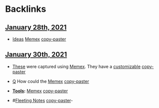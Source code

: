 
# Backlinks
## [January 28th, 2021](<January 28th, 2021.md>)
- [Ideas](<Ideas.md>) [Memex](<Memex.md>) [copy-paster](<copy-paster.md>)

## [January 30th, 2021](<January 30th, 2021.md>)
- [These](((CCODMMO6j))) were captured using [Memex](<Memex.md>). They have a [customizable](<customizable.md>) [copy-paster](<copy-paster.md>)

- [Q](<Q.md>) How could the [Memex](<Memex.md>) [copy-paster](<copy-paster.md>)

- **[Tools](<Tools.md>):** [Memex](<Memex.md>) [copy-paster](<copy-paster.md>)

- #[Fleeting Notes](<Fleeting Notes.md>) [copy-paster](<copy-paster.md>)-

